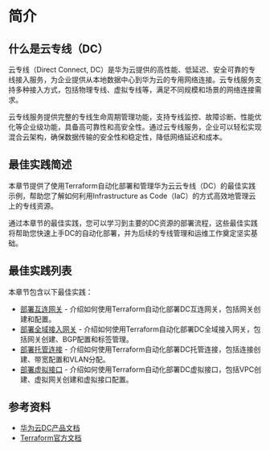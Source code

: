 # 简介

## 什么是云专线（DC）

云专线（Direct Connect, DC）是华为云提供的高性能、低延迟、安全可靠的专线接入服务，为企业提供从本地数据中心到华为云的专用网络连接。云专线服务支持多种接入方式，包括物理专线、虚拟专线等，满足不同规模和场景的网络连接需求。

云专线服务提供完整的专线生命周期管理功能，支持专线监控、故障诊断、性能优化等企业级功能，具备高可靠性和高安全性。通过云专线服务，企业可以轻松实现混合云架构，确保数据传输的安全性和稳定性，降低网络延迟和成本。

## 最佳实践简述

本章节提供了使用Terraform自动化部署和管理华为云云专线（DC）的最佳实践示例，帮助您了解如何利用Infrastructure as Code（IaC）的方式高效地管理云上的专线资源。

通过本章节的最佳实践，您可以学习到主要的DC资源的部署流程，这些最佳实践将帮助您快速上手DC的自动化部署，并为后续的专线管理和运维工作奠定坚实基础。

## 最佳实践列表

本章节包含以下最佳实践：

* [部署互连网关](connect_gateway.md) - 介绍如何使用Terraform自动化部署DC互连网关，包括网关创建和配置。
* [部署全域接入网关](global_gateway.md) - 介绍如何使用Terraform自动化部署DC全域接入网关，包括网关创建、BGP配置和标签管理。
* [部署托管连接](hosted_connect.md) - 介绍如何使用Terraform自动化部署DC托管连接，包括连接创建、带宽配置和VLAN分配。
* [部署虚拟接口](virtual_interface.md) - 介绍如何使用Terraform自动化部署DC虚拟接口，包括VPC创建、虚拟网关创建和虚拟接口配置。

## 参考资料

- [华为云DC产品文档](https://support.huaweicloud.com/dc/index.html)
- [Terraform官方文档](https://www.terraform.io/docs/index.html)
